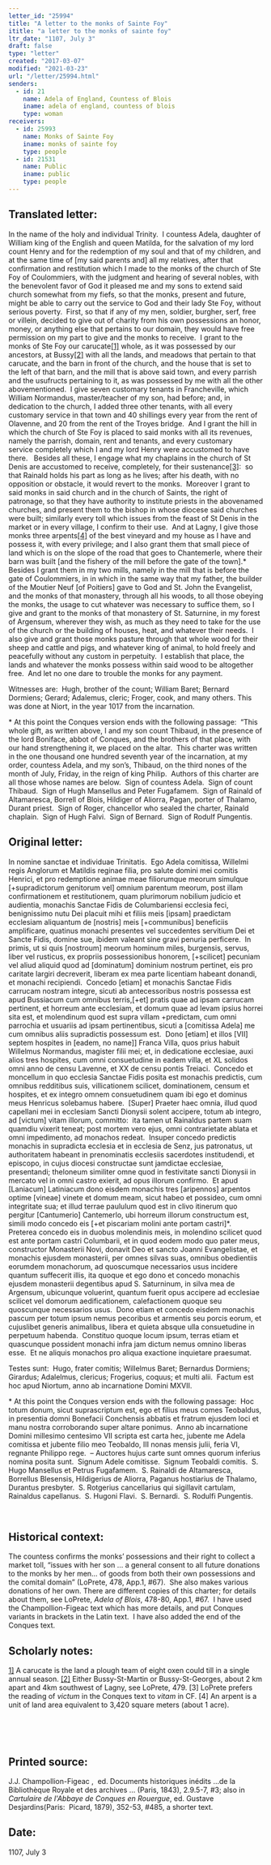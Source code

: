 ```yaml
---
letter_id: "25994"
title: "A letter to the monks of Sainte Foy"
ititle: "a letter to the monks of sainte foy"
ltr_date: "1107, July 3"
draft: false
type: "letter"
created: "2017-03-07"
modified: "2021-03-23"
url: "/letter/25994.html"
senders:
  - id: 21
    name: Adela of England, Countess of Blois
    iname: adela of england, countess of blois
    type: woman
receivers:
  - id: 25993
    name: Monks of Sainte Foy
    iname: monks of sainte foy
    type: people
  - id: 21531
    name: Public
    iname: public
    type: people
---
```

<h2> Translated letter:</h2><p>In the name of the holy and individual Trinity.&nbsp; I countess Adela, daughter of William king of the English and queen Matilda, for the salvation of my lord count Henry and for the redemption of my soul and that of my children, and at the same time of [my said parents and] all my relatives, after that confirmation and restitution which I made to the monks of the church of Ste Foy of Coulommiers, with the judgment and hearing of several nobles, with the benevolent favor of God it pleased me and my sons to extend said church somewhat from my fiefs, so that the monks, present and future, might be able to carry out the service to God and their lady Ste Foy, without serious poverty.&nbsp; First, so that if any of my men, soldier, burgher, serf, free or villein, decided to give out of charity from his own possessions an honor, money, or anything else that pertains to our domain, they would have free permission on my part to give and the monks to receive.&nbsp; I grant to the monks of Ste Foy our carucate<a href="file:///C:/Users/Carey%20McIntosh/Documents/Adela%20add.docx#_ftn1" title="">[1]</a> whole, as it was possessed by our ancestors, at Bussy<a href="file:///C:/Users/Carey%20McIntosh/Documents/Adela%20add.docx#_ftn2" title="">[2]</a> with all the lands, and meadows that pertain to that carucate, and the barn in front of the church, and the house that is set to the left of that barn, and the mill that is above said town, and every parrish and the usufructs pertaining to it, as was possessed by me with all the other abovementioned.&nbsp; I give seven customary tenants in Francheville, which William Normandus, master/teacher of my son, had before; and, in dedication to the church, I added three other tenants, with all every customary service in that town and 40 shillings every year from the rent of Olavenne, and 20 from the rent of the Troyes bridge.&nbsp; And I grant the hill in which the church of Ste Foy is placed to said monks with all its revenues, namely the parrish, domain, rent and tenants, and every customary service&nbsp;completely which I and my lord Henry were accustomed to have there.&nbsp;&nbsp; Besides all these, I engage what my chaplains in the church of St Denis are accustomed to receive, completely, for their sustenance<a href="file:///C:/Users/Carey%20McIntosh/Documents/Adela%20add.docx#_ftn1" title="">[3]</a>:&nbsp; so that Rainald holds his part as long as he lives; after his death, with no opposition or obstacle, it would revert to the monks.&nbsp; Moreover I grant to said monks in said church and in the church of Saints, the right of patronage, so that they have authority to institute priests in the abovenamed churches, and present them to the bishop in whose diocese said churches were built; similarly every toll which issues from the feast of St Denis in the market or in every village, I confirm to their use.&nbsp; And at Lagny, I give those monks three arpents<a href="file:///C:/Users/Carey%20McIntosh/Documents/Adela%20add.docx#_ftn2" title="">[4]</a> of the best vineyard and my house as I have and possess it, with every privilege; and I also grant them that small piece of land which is on the slope of the road that goes to Chantemerle, where their barn was built [and the fishery of the mill before the gate of the town].*&nbsp; Besides I grant them in my two mills, namely in the mill that is before the gate of Coulommiers, in in which in the same way that my father, the builder of the Moutier Neuf [of Poitiers] gave to God and St. John the Evangelist, and the monks of that monastery, through all his woods, to all those obeying the monks, the usage to cut whatever was necessary to suffice them, so I give and grant to the monks of that monastery of St. Saturnine, in my forest of Argensum, wherever they wish, as much as they need to take for the use of the church or the building of houses, heat, and whatever their needs.&nbsp; I also give and grant those monks pasture through that whole wood for their&nbsp; sheep and cattle and pigs, and whatever king of animal, to hold freely and peacefully without any custom in perpetuity.&nbsp; I establish that place, the lands and whatever the monks possess within said wood to be altogether free.&nbsp; And let no one dare to trouble the monks for any payment.</p><p>Witnesses are:&nbsp; Hugh, brother of the count; William Baret; Bernard Dormiens; Gerard; Adalemus, cleric; Froger, cook, and many others.&nbsp;This was done at Niort, in the year 1017 from the incarnation.</p><p>* At this point the Conques version ends with the following passage: &nbsp;“This whole gift, as written above, I and my son count Thibaud, in the presence of the lord Boniface, abbot of Conques, and the brothers of that place, with our hand strengthening it, we placed on the altar.&nbsp; This charter was written in the one thousand one hundred seventh year of the incarnation, at my order, countess Adela, and my son’s, Thibaud, on the third nones of the month of July, Friday, in the reign of king Philip.&nbsp; Authors of this charter are all those whose names are below.&nbsp; Sign of countess Adela.&nbsp; Sign of count Thibaud.&nbsp; Sign of Hugh Mansellus and Peter Fugafamem.&nbsp; Sign of Rainald of Altamaresca, Borrell of Blois, Hildiger of Aliorra, Pagan, porter of Thalamo, Durant priest.&nbsp; Sign of Roger, chancellor who sealed the charter, Rainald chaplain.&nbsp; Sign of Hugh Falvi.&nbsp; Sign of Bernard.&nbsp; Sign of Rodulf Pungentis.&nbsp;&nbsp;</p><h2 class="mt-4"> Original letter:</h2><p>In nomine sanctae et individuae Trinitatis.&nbsp; Ego Adela comitissa, Willelmi regis Anglorum et Matildis reginae filia, pro salute domini mei comitis Henrici, et pro redemptione animae meae filiorumque meorum simulque [+supradictorum genitorum vel] omnium parentum meorum, post illam confirmationem et restitutionem, quam plurimorum nobilium judicio et audientia, monachis Sanctae Fidis de Columbariensi ecclesia feci, benignissimo nutu Dei placuit mihi et filiis meis [ipsam] praedictam ecclesiam aliquantum de [nostris] meis [+communibus] beneficiis amplificare, quatinus monachi presentes vel succedentes servitium Dei et Sancte Fidis, domine sue, ibidem valeant sine gravi penuria perficere.&nbsp; In primis, ut si quis [nostroum] meorum hominum miles, burgensis, servus, liber vel rusticus, ex propriis possessionibus honorem, [+scilicet] pecuniam vel aliud aliquid quod ad [dominatum] dominium nostrum pertinet, eis pro caritate largiri decreverit, liberam ex mea parte licentiam habeant donandi, et monachi recipiendi.&nbsp; Concedo [etiam] et monachis Sanctae Fidis carrucam nostram integre, sicuti ab antecessoribus nostris possessa est apud Bussiacum cum omnibus terris,[+et] pratis quae ad ipsam carrucam pertinent, et horreum ante ecclesiam, et domum quae ad levam ipsius horrei sita est, et molendinum quod est supra villam +predictam, cum omni parrochia et usuariis ad ipsam pertinentibus, sicuti a [comitissa Adela] me cum omnibus aliis supradictis possessum est.&nbsp; Dono [etiam] et illos [VII] septem hospites in [eadem, no name]] Franca Villa, quos prius habuit Willelmus Normandus, magister filii mei; et, in dedicatione ecclesiae, auxi alios tres hospites, cum omni consuetudine in eadem villa, et XL solidos omni anno de censu Lavenne, et XX de censu pontis Treiaci.&nbsp; Concedo et moncellum in quo ecclesia Sanctae Fidis posita est monachis predictis, cum omnibus redditibus suis, villicationem scilicet, dominationem, censum et hospites, et ex integro omnem consuetudinem quam ibi ego et dominus meus Henricus solebamus habere.&nbsp; [Super] Praeter haec omnia, illud quod capellani mei in ecclesiam Sancti Dionysii solent accipere, totum ab integro, ad [victum] vitam illorum, committo:&nbsp; ita tamen ut Rainaldus partem suam quamdiu vixerit teneat; post mortem vero ejus, omni contrarietate ablata et omni impedimento, ad monachos redeat.&nbsp; Insuper concedo predictis monachis in supradicta ecclesia et in ecclesia de Senz, jus patronatus, ut authoritatem habeant in prenominatis ecclesiis sacerdotes institudendi, et episcopo, in cujus diocesi constructae sunt jamdictae ecclesiae, presentandi; theloneum similiter omne quod in festivitate sancti Dionysii in mercato vel in omni castro exierit, ad opus illorum confirmo.&nbsp; Et apud [Laniacum] Latiniacum dono eisdem monachis tres [aripennos] arpentos optime [vineae] vinete et domum meam, sicut habeo et possideo, cum omni integritate sua; et illud terrae paululum quod est in clivo itinerum quo pergitur [Cantumerio] Cantemerlo, ubi horreum illorum constructum est, simili modo concedo eis [+et piscariam molini ante portam castri]*.&nbsp; Preterea concedo eis in duobus molendinis meis, in molendino scilicet quod est ante portam castri Columbarii, et in quod eodem modo quo pater meus, constructor Monasterii Novi, donavit Deo et sancto Joanni Evangelistae, et monachis ejusdem monasterii, per omnes silvas suas, omnibus obedientiis eorumdem monachorum, ad quoscumque necessarios usus incidere quantum suffecerit illis, ita quoque et ego dono et concedo monachis ejusdem monasterii degentibus apud S. Saturninum, in silva mea de Argensum, ubicunque voluerint, quantum fuerit opus accipere ad ecclesiae scilicet vel domorum aedificationem, calefactionem quoque seu quoscunque necessarios usus.&nbsp; Dono etiam et concedo eisdem monachis pascum per totum ipsum nemus pecoribus et armentis seu porcis eorum, et cujuslibet generis animalibus, libera et quieta absque ulla consuetudine in perpetuum habenda.&nbsp; Constituo quoque locum ipsum, terras etiam et quascunque possident monachi infra jam dictum nemus omnino liberas esse.&nbsp; Et ne aliquis monachos pro aliqua exactione inquietare praesumat.&nbsp;</p><p>Testes sunt:&nbsp; Hugo, frater comitis; Willelmus Baret; Bernardus Dormiens; Girardus; Adalelmus, clericus; Frogerius, coquus; et multi alii. &nbsp;Factum est hoc apud Niortum, anno ab incarnatione Domini MXVII.</p><p>* At this point the Conques version ends with the following passage: &nbsp;Hoc totum donum, sicut suprascriptum est, ego et filius meus comes Teobaldus, in presentia domni Bonefacii Conchensis abbatis et fratrum ejusdem loci et manu nostra corroborando super altare ponimus. &nbsp;Anno ab incarnatione Domini millesimo centesimo VII scripta est carta hec, jubente me Adela comitissa et jubente filio meo Teobaldo, III nonas mensis julii, feria VI, regnante Philippo rege.&nbsp; – Auctores hujus carte sunt omnes quorum inferius nomina posita sunt.&nbsp; Signum Adele comitisse.&nbsp; Signum Teobaldi comitis.&nbsp; S. Hugo Mansellus et Petrus Fugafamem.&nbsp; S. Rainaldi de Altamaresca, Borrellus Blesensis, Hildigerius de Aliorra, Paganus hostiarius de Thalamo, Durantus presbyter.&nbsp; S. Rotgerius cancellarius qui sigillavit cartulam, Rainaldus capellanus.&nbsp; S. Hugoni Flavi.&nbsp; S. Bernardi.&nbsp; S. Rodulfi Pungentis.</p><p>&nbsp;</p><h2 class="mt-4"> Historical context:</h2><p>The countess confirms the monks’ possessions and their right to collect a market toll, “issues with her son … a general consent to all future donations to the monks by her men… of goods from both their own possessions and the comital domain” (LoPrete, 478, App.1, #67).&nbsp; She also makes various donations of her own. There are different copies of this charter; for details about them, see LoPrete, <i>Adela of Blois</i>, 478-80, App.1, #67.&nbsp; I have used the Champollion-Figeac text which has more details, and put Conques variants in brackets in the Latin text.&nbsp; I have also added the end of the Conques text.</p><h2 class="mt-4"> Scholarly notes:</h2><p><a href="file:///C:/Users/Carey%20McIntosh/Documents/Adela%20add.docx#_ftnref1" title="">1]</a>&nbsp;A carucate is the land a plough team of eight oxen could till in a single annual season.&nbsp;<a style="background-color: transparent;" href="file:///C:/Users/Carey%20McIntosh/Documents/Adela%20add.docx#_ftnref2" title="">[2]</a><span style="background-color: transparent;">&nbsp;Either Bussy-St-Martin or Bussy-St-Georges, about 2 km apart and 4km southwest of Lagny, see LoPrete, 479.&nbsp;</span>[3] LoPrete prefers the reading of <em>victum</em> in the Conques text to <em>vitam</em> in CF.&nbsp;[4] An arpent is a unit of land area equivalent to 3,420 square meters (about 1 acre).</p><p>&nbsp;</p><p>&nbsp;</p><p></p><h2 class="mt-4"> Printed source:</h2><p>J.J. Champollion-Figeac ,&nbsp; ed. Documents historiques inédits …de la Bibliothèque Royale et des archives … (Paris, 1843), 2.9.5-7, #3; also in <i>Cartulaire de l'Abbaye de Conques en Rouergue</i>, ed. Gustave Desjardins(Paris:&nbsp; Picard, 1879),&nbsp;352-53, #485, a shorter text.&nbsp;</p><h2 class="mt-4"> Date:</h2>1107, July 3